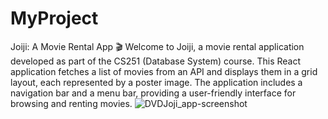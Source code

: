 # MyProject
Joiji: A Movie Rental App 🎬
Welcome to Joiji, a movie rental application developed as part of the CS251 (Database System) course. This React application fetches a list of movies from an API and displays them in a grid layout, each represented by a poster image. The application includes a navigation bar and a menu bar, providing a user-friendly interface for browsing and renting movies.
![DVDJoji_app-screenshot](https://github.com/user-attachments/assets/3622028c-fdd3-4f90-ac64-67feba005be0)
